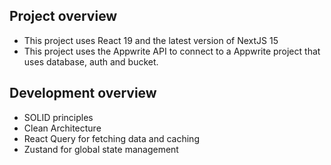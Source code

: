 ## Project overview
+ This project uses React 19 and the latest version of NextJS 15
+ This project uses the Appwrite API to connect to a Appwrite project that uses database, auth and bucket.

## Development overview
+ SOLID principles
+ Clean Architecture
+ React Query for fetching data and caching
+ Zustand for global state management
